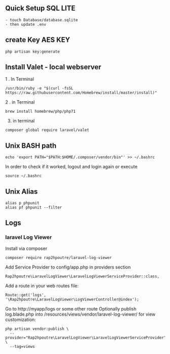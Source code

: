 ##  Quick Setup SQL LITE
```
- touch Database/database.sqlite
- then update .env
```
##  create Key AES KEY
```
php artisan key:generate 
```
## Install Valet - local webserver
1 . In Terminal
```
/usr/bin/ruby -e "$(curl -fsSL https://raw.githubusercontent.com/Homebrew/install/master/install)"
```
2 . in Terminal
```
brew install homebrew/php/php71
```
3. in terminal
```
composer global require laravel/valet
```

## Unix BASH path 
```
echo 'export PATH="$PATH:$HOME/.composer/vendor/bin"' >> ~/.bashrc
```
In order to check if it worked, logout and login again or execute
```
source ~/.bashrc
```
## Unix Alias
```
alias p phpunit
alias pf phpunit --filter
```

## Logs
### laravel Log Viewer

Install via composer
```
composer require rap2hpoutre/laravel-log-viewer
```
Add Service Provider to config/app.php in providers section
```
Rap2hpoutre\LaravelLogViewer\LaravelLogViewerServiceProvider::class,
```

Add a route in your web routes file:
```
Route::get('logs', '\Rap2hpoutre\LaravelLogViewer\LogViewerController@index');
```
Go to http://myapp/logs or some other route
Optionally publish log.blade.php into /resources/views/vendor/laravel-log-viewer/ for view customization:
```
php artisan vendor:publish \
  --provider="Rap2hpoutre\LaravelLogViewer\LaravelLogViewerServiceProvider" \
  --tag=views
  ```
